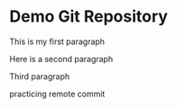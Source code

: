 # Demo Git Repository

This is my first paragraph

Here is a second paragraph

Third paragraph

practicing remote commit